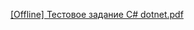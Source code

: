 [[Оffline] Тестовое задание C# dotnet.pdf](https://github.com/AmirNotch/ListOfTasks/files/14453960/ffline.C.dotnet.pdf)
